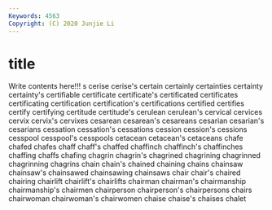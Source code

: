 ```yaml
---
Keywords: 4563
Copyright: (C) 2020 Junjie Li
---
```


# title

Write contents here!!!
s 
cerise 
cerise's 
certain 
certainly 
certainties 
certainty
certainty's 
certifiable 
certificate 
certificate's 
certificated 
certificates 
certificating 
certification 
certification's 
certifications
certified 
certifies 
certify 
certifying 
certitude 
certitude's 
cerulean 
cerulean's 
cervical 
cervices
cervix 
cervix's 
cervixes 
cesarean 
cesarean's 
cesareans 
cesarian 
cesarian's 
cesarians 
cessation
cessation's 
cessations 
cession 
cession's 
cessions 
cesspool 
cesspool's 
cesspools 
cetacean 
cetacean's
cetaceans 
chafe 
chafed 
chafes 
chaff 
chaff's 
chaffed 
chaffinch 
chaffinch's 
chaffinches
chaffing 
chaffs 
chafing 
chagrin 
chagrin's 
chagrined 
chagrining 
chagrinned 
chagrinning 
chagrins
chain 
chain's 
chained 
chaining 
chains 
chainsaw 
chainsaw's 
chainsawed 
chainsawing 
chainsaws
chair 
chair's 
chaired 
chairing 
chairlift 
chairlift's 
chairlifts 
chairman 
chairman's 
chairmanship
chairmanship's 
chairmen 
chairperson 
chairperson's 
chairpersons 
chairs 
chairwoman 
chairwoman's 
chairwomen 
chaise
chaise's 
chaises 
chalet 
